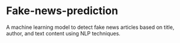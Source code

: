 # Fake-news-prediction
A machine learning model to detect fake news articles based on title, author, and text content using NLP techniques.
